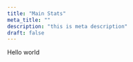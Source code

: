 ```yaml
---
title: "Main Stats"
meta_title: ""
description: "this is meta description"
draft: false
---
```



Hello world